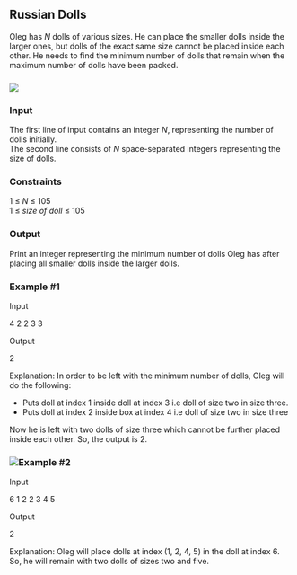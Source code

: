 ## Russian Dolls

Oleg has *N* dolls of various sizes. He can place the smaller dolls inside the larger ones, but dolls of the exact same size cannot be placed inside each other. He needs to find the minimum number of dolls that remain when the maximum number of dolls have been packed.

###

![](https://s3.amazonaws.com/eduglider-content-p/default/russian-nesting-dolls-shutterstock_178065278-copy-34875-1522351668544-34875-1556901487719.jpg)

### Input

The first line of input contains an integer *N*, representing the number of dolls initially.\
The second line consists of *N* space-separated integers representing the size of dolls.

###

### Constraints

1 ≤ *N* ≤ 105\
1 ≤ *size of doll* ≤ 105

###

### Output

Print an integer representing the minimum number of dolls Oleg has after placing all smaller dolls inside the larger dolls.

### Example #1

Input

4
2 2 3 3

Output

2

Explanation: In order to be left with the minimum number of dolls, Oleg will do the following:

-   Puts doll at index 1 inside doll at index 3 i.e doll of size two in size three.
-   Puts doll at index 2 inside box at index 4 i.e doll of size two in size three

Now he is left with two dolls of size three which cannot be further placed inside each other. So, the output is 2.

### ![](https://s3.amazonaws.com/eduglider-content-p/default/img_14032018_191456_0-5352-1525358902966.png)Example #2

Input

6
1 2 2 3 4 5

Output

2

Explanation: Oleg will place dolls at index (1, 2, 4, 5) in the doll at index 6. So, he will remain with two dolls of sizes two and five.

[](http://www.firepad.io/)

[](http://www.firepad.io/)

[](http://www.firepad.io/)

[](http://www.firepad.io/)

[](http://www.firepad.io/)

[](http://www.firepad.io/)

[](http://www.firepad.io/)

[](http://www.firepad.io/)

[](http://www.firepad.io/)

[](http://www.firepad.io/)

[](http://www.firepad.io/)

[](http://www.firepad.io/)
